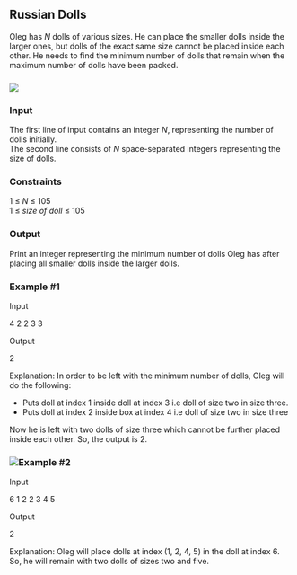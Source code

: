 ## Russian Dolls

Oleg has *N* dolls of various sizes. He can place the smaller dolls inside the larger ones, but dolls of the exact same size cannot be placed inside each other. He needs to find the minimum number of dolls that remain when the maximum number of dolls have been packed.

###

![](https://s3.amazonaws.com/eduglider-content-p/default/russian-nesting-dolls-shutterstock_178065278-copy-34875-1522351668544-34875-1556901487719.jpg)

### Input

The first line of input contains an integer *N*, representing the number of dolls initially.\
The second line consists of *N* space-separated integers representing the size of dolls.

###

### Constraints

1 ≤ *N* ≤ 105\
1 ≤ *size of doll* ≤ 105

###

### Output

Print an integer representing the minimum number of dolls Oleg has after placing all smaller dolls inside the larger dolls.

### Example #1

Input

4
2 2 3 3

Output

2

Explanation: In order to be left with the minimum number of dolls, Oleg will do the following:

-   Puts doll at index 1 inside doll at index 3 i.e doll of size two in size three.
-   Puts doll at index 2 inside box at index 4 i.e doll of size two in size three

Now he is left with two dolls of size three which cannot be further placed inside each other. So, the output is 2.

### ![](https://s3.amazonaws.com/eduglider-content-p/default/img_14032018_191456_0-5352-1525358902966.png)Example #2

Input

6
1 2 2 3 4 5

Output

2

Explanation: Oleg will place dolls at index (1, 2, 4, 5) in the doll at index 6. So, he will remain with two dolls of sizes two and five.

[](http://www.firepad.io/)

[](http://www.firepad.io/)

[](http://www.firepad.io/)

[](http://www.firepad.io/)

[](http://www.firepad.io/)

[](http://www.firepad.io/)

[](http://www.firepad.io/)

[](http://www.firepad.io/)

[](http://www.firepad.io/)

[](http://www.firepad.io/)

[](http://www.firepad.io/)

[](http://www.firepad.io/)
